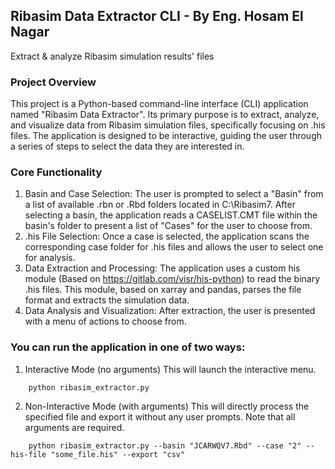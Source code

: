 ## Ribasim Data Extractor CLI - By Eng. Hosam El Nagar

Extract & analyze Ribasim simulation results' files


### Project Overview


  This project is a Python-based command-line interface (CLI) application named "Ribasim Data Extractor". Its primary purpose is to extract, analyze, and
  visualize data from Ribasim simulation files, specifically focusing on .his files. The application is designed to be interactive, guiding the user through a
  series of steps to select the data they are interested in.


### Core Functionality


   1. Basin and Case Selection: The user is prompted to select a "Basin" from a list of available .rbn or .Rbd folders located in C:\Ribasim7. After selecting a
      basin, the application reads a CASELIST.CMT file within the basin's folder to present a list of "Cases" for the user to choose from.
   2. .his File Selection: Once a case is selected, the application scans the corresponding case folder for .his files and allows the user to select one for
      analysis.
   3. Data Extraction and Processing: The application uses a custom his module (Based on https://gitlab.com/visr/his-python) to read the binary .his files. This module, based
      on xarray and pandas, parses the file format and extracts the simulation data.
   4. Data Analysis and Visualization: After extraction, the user is presented with a menu of actions to choose from.


### You can run the application in one of two ways:


   1. Interactive Mode (no arguments) This will launch the interactive menu.

  ```shell
      python ribasim_extractor.py
  ```


   2. Non-Interactive Mode (with arguments) This will directly process the specified file and export it without any user prompts. Note that all arguments are required.

  ```shell
      python ribasim_extractor.py --basin "JCARWQV7.Rbd" --case "2" --his-file "some_file.his" --export "csv"
  ```

